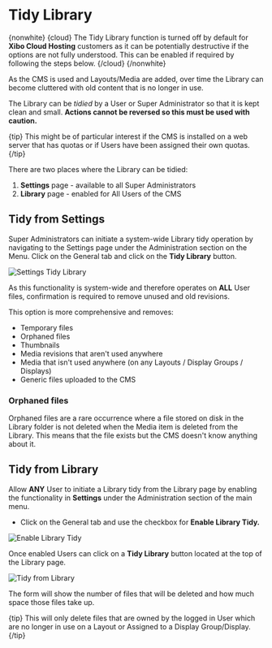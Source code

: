 <!--toc=media-->
# Tidy Library

{nonwhite}
{cloud}
The Tidy Library function is turned off by default for **Xibo Cloud Hosting** customers as it can be potentially destructive if the options are not fully understood. This can be enabled if required by following the steps below.
{/cloud}
{/nonwhite}

As the CMS is used and Layouts/Media are added, over time the Library can become cluttered with old content that is no longer in use.

The Library can be *tidied* by a User or Super Administrator so that it is kept clean and small. 
**Actions cannot be reversed so this must be used with caution.**

{tip}
This might be of particular interest if the CMS is installed on a web server that has quotas or if Users have been assigned their own quotas.
{/tip}

There are two places where the Library can be tidied:

1. **Settings** page - available to all Super Administrators
2. **Library** page - enabled for All Users of the CMS

## Tidy from Settings

Super Administrators can initiate a system-wide Library tidy operation by navigating to the Settings page under the Administration section on the Menu. Click on the General tab and click on the **Tidy Library** button.

![Settings Tidy Library](img/media_settings_tidylibrary.png)

As this functionality is system-wide and therefore operates on **ALL** User files, confirmation is required to remove unused and old revisions.

This option is more comprehensive and removes:

- Temporary files
- Orphaned files
- Thumbnails
- Media revisions that aren't used anywhere
- Media that isn't used anywhere (on any Layouts / Display Groups / Displays)
- Generic files uploaded to the CMS

### Orphaned files

Orphaned files are a rare occurrence where a file stored on disk in the Library folder is not deleted when the Media item is deleted from the Library. This means that the file exists but the CMS doesn't know anything about it.

## Tidy from Library

Allow **ANY** User to initiate a Library tidy from the Library page by enabling the functionality in **Settings** under the Administration section of the main menu. 

- Click on the General tab and use the checkbox for **Enable Library Tidy.**

![Enable Library Tidy](img/media_settings_enable_librarytidy.png)

Once enabled Users can click on a **Tidy Library** button located at the top of the Library page.

![Tidy from Library](img/media_library_tidylibrary.png)

 The form will show the number of files that will be deleted and how much space those files take up.

{tip}
This will only delete files that are owned by the logged in User which are no longer in use on a Layout or Assigned to a Display Group/Display.
{/tip}